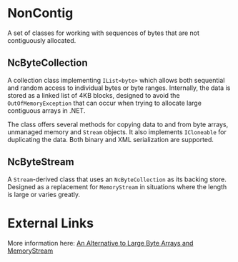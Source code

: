 # NonContig
A set of classes for working with sequences of bytes that are not contiguously allocated.

## NcByteCollection
A collection class implementing `IList<byte>` which allows both sequential and random access to individual bytes or byte ranges. Internally, the data is stored as a linked list of 4KB blocks, designed to avoid the `OutOfMemoryException` that can occur when trying to allocate large contiguous arrays in .NET.

The class offers several methods for copying data to and from byte arrays, unmanaged memory and `Stream` objects. It also implements `ICloneable` for duplicating the data. Both binary and XML serialization are supported.

## NcByteStream
A `Stream`-derived class that uses an `NcByteCollection` as its backing store. Designed as a replacement for `MemoryStream` in situations where the length is large or varies greatly.

# External Links
More information here: [An Alternative to Large Byte Arrays and MemoryStream](https://www.brad-smith.info/blog/archives/954)
